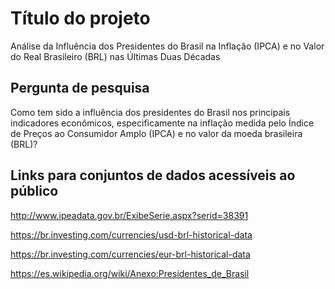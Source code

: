 # Título do projeto

Análise da Influência dos Presidentes do Brasil na Inflação (IPCA) e no Valor do Real Brasileiro (BRL) nas Últimas Duas Décadas

## Pergunta de pesquisa

Como tem sido a influência dos presidentes do Brasil nos principais indicadores econômicos, especificamente na inflação medida pelo Índice de Preços ao Consumidor Amplo (IPCA) e no valor da moeda brasileira (BRL)?

## Links para conjuntos de dados acessíveis ao público

http://www.ipeadata.gov.br/ExibeSerie.aspx?serid=38391

https://br.investing.com/currencies/usd-brl-historical-data

https://br.investing.com/currencies/eur-brl-historical-data

https://es.wikipedia.org/wiki/Anexo:Presidentes_de_Brasil
